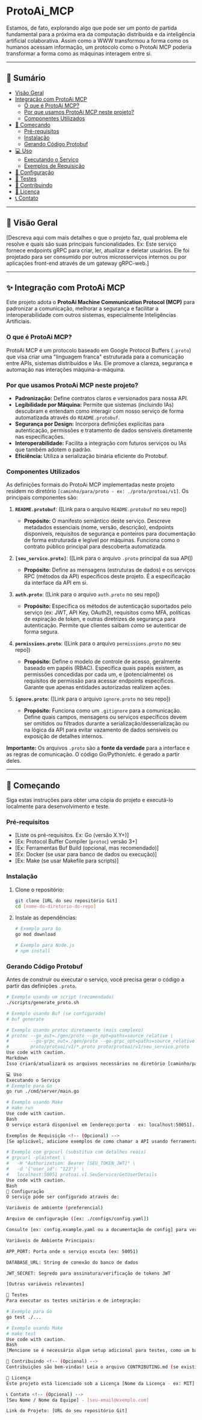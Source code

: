 # ProtoAi_MCP

<!-- Opcional: Adicione um logo aqui -->
<!-- Opcional: Adicione badges aqui (Build Status, Cobertura de Testes, Licença, etc.) -->
<!-- Ex: [![Build Status](link_para_build_status_image)](link_para_build_status) -->
<!-- Ex: [![Go Report Card](https://goreportcard.com/badge/github.com/seu-usuario/seu-repo)](https://goreportcard.com/report/github.com/seu-usuario/seu-repo) -->
<!-- Ex: [![License: MIT](https://img.shields.io/badge/License-MIT-yellow.svg)](https://opensource.org/licenses/MIT) -->

Estamos, de fato, explorando algo que pode ser um ponto de partida fundamental para a próxima era da computação distribuída e da inteligência artificial colaborativa. Assim como a WWW transformou a forma como os humanos acessam informação, um protocolo como o ProtoAi MCP poderia transformar a forma como as máquinas interagem entre si.

---

## 📝 Sumário

*   [Visão Geral](#-visão-geral)
*   [Integração com ProtoAi MCP](#-integração-com-protoai-mcp)
    *   [O que é ProtoAi MCP?](#o-que-é-protoai-mcp)
    *   [Por que usamos ProtoAi MCP neste projeto?](#por-que-usamos-protoai-mcp-neste-projeto)
    *   [Componentes Utilizados](#componentes-utilizados)
*   [🚀 Começando](#-começando)
    *   [Pré-requisitos](#pré-requisitos)
    *   [Instalação](#instalação)
    *   [Gerando Código Protobuf](#gerando-código-protobuf)
*   [💻 Uso](#-uso)
    *   [Executando o Serviço](#executando-o-serviço)
    *   [Exemplos de Requisição](#exemplos-de-requisição) <!-- (Opcional) -->
*   [🔧 Configuração](#-configuração)
*   [🧪 Testes](#-testes)
*   [🤝 Contribuindo](#-contribuindo) <!-- (Opcional) -->
*   [📜 Licença](#-licença)
*   [📞 Contato](#-contato) <!-- (Opcional) -->

---

## 📖 Visão Geral

[Descreva aqui com mais detalhes o que o projeto faz, qual problema ele resolve e quais são suas principais funcionalidades. Ex: Este serviço fornece endpoints gRPC para criar, ler, atualizar e deletar usuários. Ele foi projetado para ser consumido por outros microsserviços internos ou por aplicações front-end através de um gateway gRPC-web.]

---

## ✨ Integração com ProtoAi MCP

Este projeto adota o **ProtoAi Machine Communication Protocol (MCP)** para padronizar a comunicação, melhorar a segurança e facilitar a interoperabilidade com outros sistemas, especialmente Inteligências Artificiais.

### O que é ProtoAi MCP?

ProtoAi MCP é um protocolo baseado em Google Protocol Buffers (`.proto`) que visa criar uma "linguagem franca" estruturada para a comunicação entre APIs, sistemas distribuídos e IAs. Ele promove a clareza, segurança e automação nas interações máquina-a-máquina.

### Por que usamos ProtoAi MCP neste projeto?

*   **Padronização:** Define contratos claros e versionados para nossa API.
*   **Legibilidade por Máquina:** Permite que sistemas (incluindo IAs) descubram e entendam como interagir com nosso serviço de forma automatizada através do `README.protobuf`.
*   **Segurança por Design:** Incorpora definições explícitas para autenticação, permissões e tratamento de dados sensíveis diretamente nas especificações.
*   **Interoperabilidade:** Facilita a integração com futuros serviços ou IAs que também adotem o padrão.
*   **Eficiência:** Utiliza a serialização binária eficiente do Protobuf.

### Componentes Utilizados

As definições formais do ProtoAi MCP implementadas neste projeto residem no diretório `[caminho/para/proto - ex: ./proto/protoai/v1]`. Os principais componentes são:

1.  **`README.protobuf`**: ([Link para o arquivo `README.protobuf` no seu repo])
    *   **Propósito:** O manifesto semântico deste serviço. Descreve metadados essenciais (nome, versão, descrição), endpoints disponíveis, requisitos de segurança e ponteiros para documentação de forma estruturada e legível por máquinas. Funciona como o contrato público principal para descoberta automatizada.

2.  **`[seu_servico.proto]`**: ([Link para o arquivo `.proto` principal da sua API])
    *   **Propósito:** Define as mensagens (estruturas de dados) e os serviços RPC (métodos da API) específicos deste projeto. É a especificação da interface da API em si.

3.  **`auth.proto`**: ([Link para o arquivo `auth.proto` no seu repo])
    *   **Propósito:** Especifica os métodos de autenticação suportados pelo serviço (ex: JWT, API Key, OAuth2), requisitos como MFA, políticas de expiração de token, e outras diretrizes de segurança para autenticação. Permite que clientes saibam *como* se autenticar de forma segura.

4.  **`permissions.proto`**: ([Link para o arquivo `permissions.proto` no seu repo])
    *   **Propósito:** Define o modelo de controle de acesso, geralmente baseado em papéis (RBAC). Especifica quais papéis existem, as permissões concedidas por cada um, e (potencialmente) os requisitos de permissão para acessar endpoints específicos. Garante que apenas entidades autorizadas realizem ações.

5.  **`ignore.proto`**: ([Link para o arquivo `ignore.proto` no seu repo])
    *   **Propósito:** Funciona como um `.gitignore` para a comunicação. Define quais campos, mensagens ou serviços específicos devem ser omitidos ou filtrados durante a serialização/desserialização ou na lógica da API para evitar vazamento de dados sensíveis ou exposição de detalhes internos.

**Importante:** Os arquivos `.proto` são a **fonte da verdade** para a interface e as regras de comunicação. O código Go/Python/etc. é gerado a partir deles.

---

## 🚀 Começando

Siga estas instruções para obter uma cópia do projeto e executá-lo localmente para desenvolvimento e teste.

### Pré-requisitos

*   [Liste os pré-requisitos. Ex: Go (versão X.Y+)]
*   [Ex: Protocol Buffer Compiler (`protoc`) versão 3+]
*   [Ex: Ferramentas Buf Build (opcional, mas recomendado)]
*   [Ex: Docker (se usar para banco de dados ou execução)]
*   [Ex: Make (se usar Makefile para scripts)]

### Instalação

1.  Clone o repositório:
    ```bash
    git clone [URL do seu repositório Git]
    cd [nome-do-diretorio-do-repo]
    ```
2.  Instale as dependências:
    ```bash
    # Exemplo para Go
    go mod download

    # Exemplo para Node.js
    # npm install
    ```

### Gerando Código Protobuf

Antes de construir ou executar o serviço, você precisa gerar o código a partir das definições `.proto`.

```bash
# Exemplo usando um script (recomendado)
./scripts/generate_proto.sh

# Exemplo usando Buf (se configurado)
# buf generate

# Exemplo usando protoc diretamente (mais complexo)
# protoc --go_out=./gen/proto --go_opt=paths=source_relative \
#        --go-grpc_out=./gen/proto --go-grpc_opt=paths=source_relative \
#        proto/protoai/v1/*.proto proto/protoai/v1/seu_servico.proto
Use code with caution.
Markdown
Isso criará/atualizará os arquivos necessários no diretório [caminho/para/codigo/gerado - ex: ./gen/proto]. Não edite esses arquivos manualmente.

💻 Uso
Executando o Serviço
# Exemplo para Go
go run ./cmd/server/main.go

# Exemplo usando Make
# make run
Use code with caution.
Bash
O serviço estará disponível em [endereço:porta - ex: localhost:50051]. Consulte os logs para mais informações.

Exemplos de Requisição <!-- (Opcional) -->
[Se aplicável, adicione exemplos de como chamar a API usando ferramentas como grpcurl, Postman (com gRPC), ou um cliente de exemplo.]

# Exemplo com grpcurl (substitua com detalhes reais)
# grpcurl -plaintext \
#   -H "Authorization: Bearer [SEU_TOKEN_JWT]" \
#   -d '{"user_id": "123"}' \
#   localhost:50051 protoai.v1.SeuServico/GetUserDetails
Use code with caution.
Bash
🔧 Configuração
O serviço pode ser configurado através de:

Variáveis de ambiente (preferencial)

Arquivo de configuração ([ex: ./configs/config.yaml])

Consulte [ex: config.example.yaml ou a documentação de config] para ver as opções disponíveis. As configurações devem refletir as políticas definidas nos arquivos .proto de auth e permissions.

Variáveis de Ambiente Principais:

APP_PORT: Porta onde o serviço escuta (ex: 50051)

DATABASE_URL: String de conexão do banco de dados

JWT_SECRET: Segredo para assinatura/verificação de tokens JWT

[Outras variáveis relevantes]

🧪 Testes
Para executar os testes unitários e de integração:

# Exemplo para Go
go test ./...

# Exemplo usando Make
# make test
Use code with caution.
Bash
[Mencione se é necessário algum setup adicional para testes, como um banco de dados de teste.]

🤝 Contribuindo <!-- (Opcional) -->
Contribuições são bem-vindas! Leia o arquivo CONTRIBUTING.md (se existir) para saber como contribuir, reportar bugs ou sugerir melhorias. Certifique-se de que qualquer código novo esteja em conformidade com as definições do ProtoAi MCP.

📜 Licença
Este projeto está licenciado sob a Licença [Nome da Licença - ex: MIT]. Veja o arquivo LICENSE para mais detalhes.

📞 Contato <!-- (Opcional) -->
[Seu Nome / Nome da Equipe] - [seu-email@exemplo.com]

Link do Projeto: [URL do seu repositório Git]
